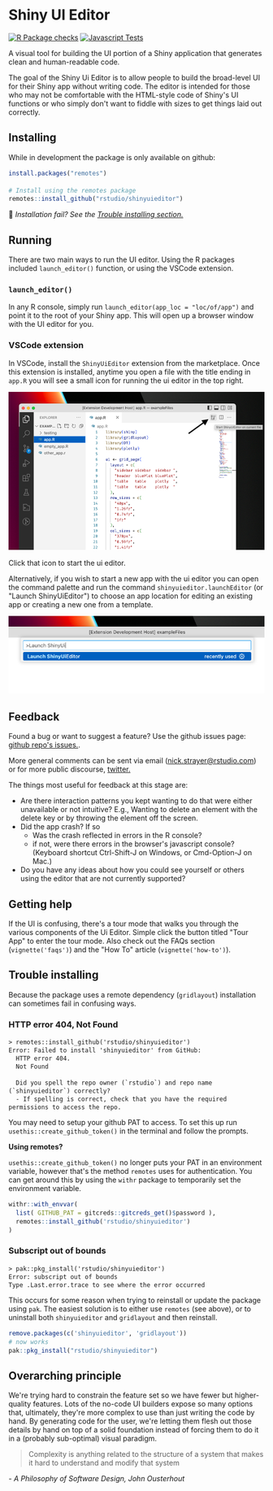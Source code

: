 # Shiny UI Editor

[![R Package checks](https://github.com/rstudio/shinyuieditor/actions/workflows/R-CMD-check.yaml/badge.svg)](https://github.com/rstudio/shinyuieditor/actions/workflows/R-CMD-check.yaml)
[![Javascript Tests](https://github.com/rstudio/shinyuieditor/actions/workflows/Javascript-Tests.yaml/badge.svg)](https://github.com/rstudio/shinyuieditor/actions/workflows/Javascript-Tests.yaml)

A visual tool for building the UI portion of a Shiny application that generates clean and human-readable code.

The goal of the Shiny Ui Editor is to allow people to build the broad-level UI for their Shiny app without writing code. The editor is intended for those who may not be comfortable with the HTML-style code of Shiny's UI functions or who simply don't want to fiddle with sizes to get things laid out correctly.

## Installing

While in development the package is only available on github:

```r
install.packages("remotes")

# Install using the remotes package
remotes::install_github("rstudio/shinyuieditor")
```

🚨 _Installation fail? See the [Trouble installing section.](#trouble-installing)_

## Running

There are two main ways to run the UI editor. Using the R packages included `launch_editor()` function, or using the VSCode extension.

### `launch_editor()`

In any R console, simply run `launch_editor(app_loc = "loc/of/app")` and point it to the root of your Shiny app. This will open up a browser window with the UI editor for you.

### VSCode extension

In VSCode, install the `ShinyUiEditor` extension from the marketplace. Once this extension is installed, anytime you open a file with the title ending in `app.R` you will see a small icon for running the ui editor in the top right.

![Button to run ShinyUiEditor on app file](https://github.com/rstudio/shinyuieditor/raw/dev/inst/vscode-extension/assets/run-sue-btn.png)

Click that icon to start the ui editor.

Alternatively, if you wish to start a new app with the ui editor you can open the command palette and run the command `shinyuieditor.launchEditor` (or "Launch ShinyUiEditor") to choose an app location for editing an existing app or creating a new one from a template.

![Launch editor command](https://github.com/rstudio/shinyuieditor/raw/dev/inst/vscode-extension/assets/launch-editor-cmd.png)

## Feedback

Found a bug or want to suggest a feature? Use the github issues page: [github repo's issues.](https://github.com/rstudio/shinyuieditor/issues).

More general comments can be sent via email (nick.strayer@rstudio.com) or for more public discourse, [twitter.](https://twitter.com/NicholasStrayer)

The things most useful for feedback at this stage are:

- Are there interaction patterns you kept wanting to do that were either unavailable or not intuitive? E.g., Wanting to delete an element with the delete key or by throwing the element off the screen.
- Did the app crash? If so
  - Was the crash reflected in errors in the R console?
  - if not, were there errors in the browser's javascript console? (Keyboard shortcut Ctrl-Shift-J on Windows, or Cmd-Option-J on Mac.)
- Do you have any ideas about how you could see yourself or others using the editor that are not currently supported?

## Getting help

If the UI is confusing, there's a tour mode that walks you through the various components of the Ui Editor. Simple click the button titled "Tour App" to enter the tour mode. Also check out the FAQs section (`vignette('faqs')`) and the "How To" article (`vignette('how-to')`).

## Trouble installing

Because the package uses a remote dependency (`gridlayout`) installation can sometimes fail in confusing ways.

### HTTP error 404, Not Found

```
> remotes::install_github('rstudio/shinyuieditor')
Error: Failed to install 'shinyuieditor' from GitHub:
  HTTP error 404.
  Not Found

  Did you spell the repo owner (`rstudio`) and repo name (`shinyuieditor`) correctly?
  - If spelling is correct, check that you have the required permissions to access the repo.
```

You may need to setup your github PAT to access. To set this up run `usethis::create_github_token()` in the terminal and follow the prompts.

**Using remotes?**

`usethis::create_github_token()` no longer puts your PAT in an environment variable, however that's the method `remotes` uses for authentication. You can get around this by using the `withr` package to temporarily set the environment variable.

```r
withr::with_envvar(
  list( GITHUB_PAT = gitcreds::gitcreds_get()$password ),
  remotes::install_github('rstudio/shinyuieditor')
)
```

### Subscript out of bounds

```
> pak::pkg_install('rstudio/shinyuieditor')
Error: subscript out of bounds
Type .Last.error.trace to see where the error occurred
```

This occurs for some reason when trying to reinstall or update the package using `pak`. The easiest solution is to either use `remotes` (see above), or to uninstall both `shinyuieditor` and `gridlayout` and then reinstall.

```r
remove.packages(c('shinyuieditor', 'gridlayout'))
# now works
pak::pkg_install("rstudio/shinyuieditor")
```

## Overarching principle

We're trying hard to constrain the feature set so we have fewer but higher-quality features. Lots of the no-code UI builders expose so many options that, ultimately, they're more complex to use than just writing the code by hand. By generating code for the user, we're letting them flesh out those details by hand on top of a solid foundation instead of forcing them to do it in a (probably sub-optimal) visual paradigm.

> Complexity is anything related to the structure of a system that makes it hard to understand and modify that system

_- A Philosophy of Software Design, John Ousterhout_

